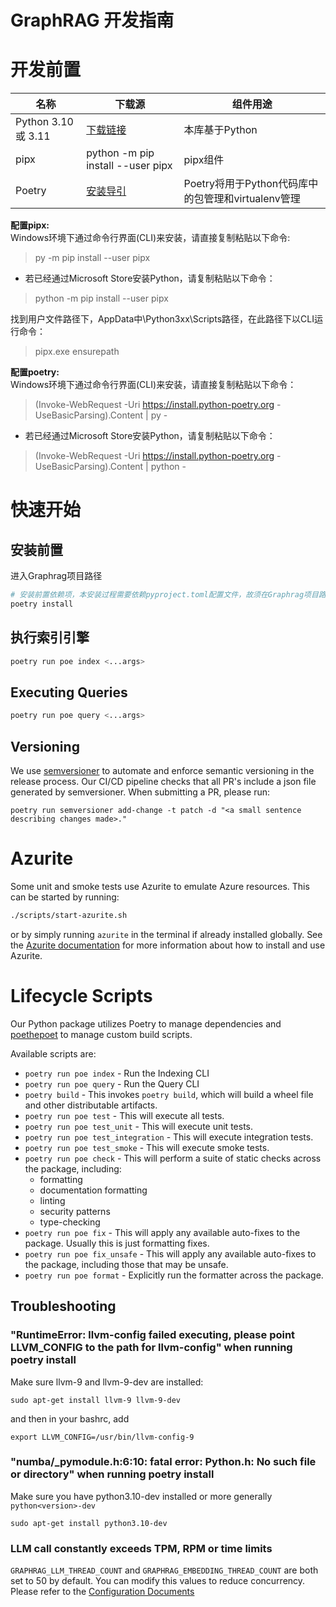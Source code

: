 # GraphRAG 开发指南

# 开发前置

| 名称                 | 下载源                                                  | 组件用途                                |
|--------------------|------------------------------------------------------|-------------------------------------|
| Python 3.10 或 3.11 | [下载链接](https://www.python.org/downloads/)            | 本库基于Python                          |
| pipx               | python -m pip install --user pipx                    | pipx组件                              |
| Poetry             | [安装导引](https://python-poetry.org/docs/#installation) | Poetry将用于Python代码库中的包管理和virtualenv管理 |

**配置pipx:**<br>
Windows环境下通过命令行界面(CLI)来安装，请直接复制粘贴以下命令:
> py -m pip install --user pipx

- 若已经通过Microsoft Store安装Python，请复制粘贴以下命令：
> python -m pip install --user pipx

找到用户文件路径下，AppData中\Python3xx\Scripts路径，在此路径下以CLI运行命令：
> pipx.exe ensurepath

**配置poetry:**<br>
Windows环境下通过命令行界面(CLI)来安装，请直接复制粘贴以下命令：
> (Invoke-WebRequest -Uri https://install.python-poetry.org -UseBasicParsing).Content | py -

- 若已经通过Microsoft Store安装Python，请复制粘贴以下命令：
> (Invoke-WebRequest -Uri https://install.python-poetry.org -UseBasicParsing).Content | python -

# 快速开始

## 安装前置
进入Graphrag项目路径
```sh
# 安装前置依赖项，本安装过程需要依赖pyproject.toml配置文件，故须在Graphrag项目路径下进行：
poetry install
```

## 执行索引引擎

```sh
poetry run poe index <...args>
```

## Executing Queries

```sh
poetry run poe query <...args>
```

## Versioning

We use [semversioner](https://github.com/raulgomis/semversioner) to automate and enforce semantic versioning in the release process. Our CI/CD pipeline checks that all PR's include a json file generated by semversioner. When submitting a PR, please run:
```shell
poetry run semversioner add-change -t patch -d "<a small sentence describing changes made>."
```

# Azurite

Some unit and smoke tests use Azurite to emulate Azure resources. This can be started by running:

```sh
./scripts/start-azurite.sh
```

or by simply running `azurite` in the terminal if already installed globally. See the [Azurite documentation](https://learn.microsoft.com/en-us/azure/storage/common/storage-use-azurite) for more information about how to install and use Azurite.

# Lifecycle Scripts

Our Python package utilizes Poetry to manage dependencies and [poethepoet](https://pypi.org/project/poethepoet/) to manage custom build scripts.

Available scripts are:
- `poetry run poe index` - Run the Indexing CLI
- `poetry run poe query` - Run the Query CLI
- `poetry build` - This invokes `poetry build`, which will build a wheel file and other distributable artifacts.
- `poetry run poe test` - This will execute all tests.
- `poetry run poe test_unit` - This will execute unit tests.
- `poetry run poe test_integration` - This will execute integration tests.
- `poetry run poe test_smoke` - This will execute smoke tests.
- `poetry run poe check` - This will perform a suite of static checks across the package, including:
  - formatting
  - documentation formatting
  - linting
  - security patterns
  - type-checking
- `poetry run poe fix` - This will apply any available auto-fixes to the package. Usually this is just formatting fixes.
- `poetry run poe fix_unsafe` - This will apply any available auto-fixes to the package, including those that may be unsafe.
- `poetry run poe format` - Explicitly run the formatter across the package.

## Troubleshooting

### "RuntimeError: llvm-config failed executing, please point LLVM_CONFIG to the path for llvm-config" when running poetry install

Make sure llvm-9 and llvm-9-dev are installed:

`sudo apt-get install llvm-9 llvm-9-dev`

and then in your bashrc, add

`export LLVM_CONFIG=/usr/bin/llvm-config-9`

### "numba/\_pymodule.h:6:10: fatal error: Python.h: No such file or directory" when running poetry install

Make sure you have python3.10-dev installed or more generally `python<version>-dev`

`sudo apt-get install python3.10-dev`

### LLM call constantly exceeds TPM, RPM or time limits

`GRAPHRAG_LLM_THREAD_COUNT` and `GRAPHRAG_EMBEDDING_THREAD_COUNT` are both set to 50 by default. You can modify this values
to reduce concurrency. Please refer to the [Configuration Documents](https://microsoft.github.io/graphrag/posts/config/overview/)

